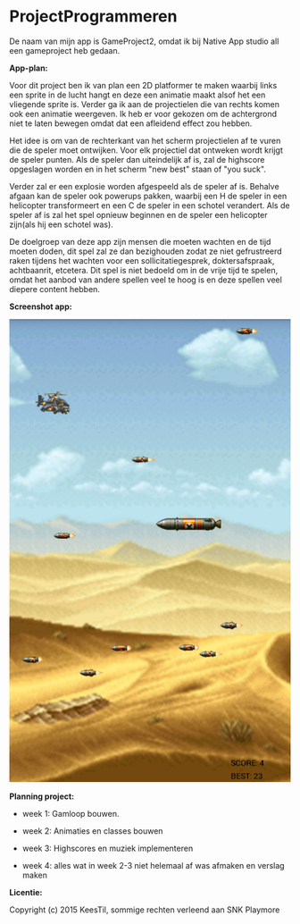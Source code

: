 # ProjectProgrammeren

De naam van mijn app is GameProject2, omdat ik bij Native App studio all een gameproject heb gedaan.

**App-plan:**

Voor dit project ben ik van plan een 2D platformer te maken waarbij links een sprite in de lucht hangt en deze een
animatie maakt alsof het een vliegende sprite is. Verder ga ik aan de projectielen die van rechts komen ook een animatie weergeven. Ik heb er voor gekozen om de achtergrond niet te laten bewegen omdat dat een afleidend effect zou hebben. 

Het idee is om van de rechterkant van het scherm projectielen af te vuren die de speler moet ontwijken. Voor elk projectiel dat ontweken wordt krijgt de speler punten. Als de speler dan uiteindelijk af is, zal de highscore opgeslagen worden en in het scherm "new best" staan of "you suck". 

Verder zal er een explosie worden afgespeeld als de speler af is. Behalve afgaan kan de speler ook powerups pakken, waarbij een H de speler in een helicopter transformeert en een C de speler in een schotel verandert. Als de speler af is zal het spel opnieuw beginnen en de speler een helicopter zijn(als hij een schotel was).

De doelgroep van deze app zijn mensen die moeten wachten en de tijd moeten doden, dit spel zal ze dan bezighouden zodat ze niet gefrustreerd raken tijdens het wachten voor een sollicitatiegesprek, doktersafspraak, achtbaanrit, etcetera. Dit spel is niet bedoeld om in de vrije tijd te spelen, omdat het aanbod van andere spellen veel te hoog is en deze spellen veel diepere content hebben. 

**Screenshot app:**

![Gameplay app](https://github.com/Keestil/ProjectProgrammeren/blob/master/doc/Gameplay.png)

**Planning project:**

- week 1: Gamloop bouwen.

- week 2: Animaties en classes bouwen

- week 3: Highscores en muziek implementeren

- week 4: alles wat in week 2-3 niet helemaal af was afmaken en verslag maken

**Licentie:**

Copyright (c) 2015 KeesTil, sommige rechten verleend aan SNK Playmore
